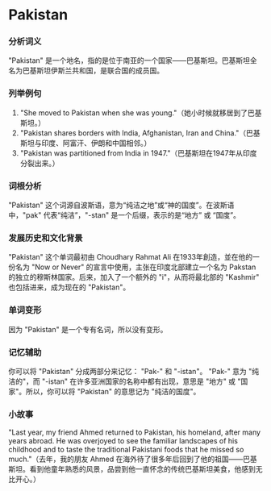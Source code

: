 # Pakistan

### 分析词义

  

"Pakistan" 是一个地名，指的是位于南亚的一个国家——巴基斯坦。巴基斯坦全名为巴基斯坦伊斯兰共和国，是联合国的成员国。

  

### 列举例句

  

1.  "She moved to Pakistan when she was young."（她小时候就移居到了巴基斯坦。）
2.  "Pakistan shares borders with India, Afghanistan, Iran and China."（巴基斯坦与印度、阿富汗、伊朗和中国相邻。）
3.  "Pakistan was partitioned from India in 1947."（巴基斯坦在1947年从印度分裂出来。）

  

### 词根分析

  

"Pakistan" 这个词源自波斯语，意为“纯洁之地”或“神的国度”。在波斯语中，"pak" 代表“纯洁”，"-stan" 是一个后缀，表示的是“地方” 或 “国度”。

  

### 发展历史和文化背景

  

"Pakistan" 这个单词最初由 Choudhary Rahmat Ali 在1933年創造，並在他的一份名为 "Now or Never" 的宣言中使用，主张在印度北部建立一个名为 Pakstan 的独立的穆斯林国家。后来，加入了一个额外的 "i"，从而将最北部的 "Kashmir" 也包括进来，成为现在的 "Pakistan"。

  

### 单词变形

  

因为 "Pakistan" 是一个专有名词，所以没有变形。

  

### 记忆辅助

  

你可以将 "Pakistan" 分成两部分来记忆： "Pak-" 和 "-istan"。 "Pak-" 意为 "纯洁的"，而 "-istan" 在许多亚洲国家的名称中都有出现，意思是 "地方" 或 "国家"。所以，你可以将 "Pakistan" 的意思记为 "纯洁的国度"。

  

### 小故事

  

"Last year, my friend Ahmed returned to Pakistan, his homeland, after many years abroad. He was overjoyed to see the familiar landscapes of his childhood and to taste the traditional Pakistani foods that he missed so much."（去年，我的朋友 Ahmed 在海外待了很多年后回到了他的祖国——巴基斯坦。看到他童年熟悉的风景，品尝到他一直怀念的传统巴基斯坦美食，他感到无比开心。）
